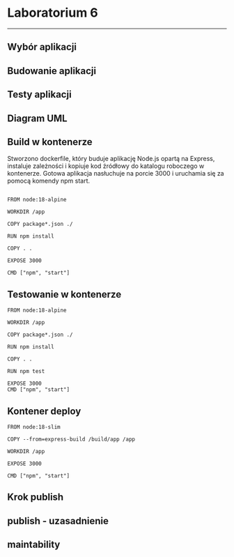 # Laboratorium 6

---

## Wybór aplikacji

## Budowanie aplikacji

## Testy aplikacji

## Diagram UML

## Build w kontenerze

Stworzono dockerfile, który buduje aplikację Node.js opartą na Express, instaluje zależności i kopiuje kod źródłowy do katalogu roboczego w kontenerze. Gotowa aplikacja nasłuchuje na porcie 3000 i uruchamia się za pomocą komendy npm start.


```

FROM node:18-alpine

WORKDIR /app

COPY package*.json ./

RUN npm install

COPY . .

EXPOSE 3000

CMD ["npm", "start"]

```

## Testowanie w kontenerze

```
FROM node:18-alpine

WORKDIR /app

COPY package*.json ./

RUN npm install

COPY . .

RUN npm test

EXPOSE 3000
CMD ["npm", "start"]

```

## Kontener deploy

```
FROM node:18-slim

COPY --from=express-build /build/app /app

WORKDIR /app

EXPOSE 3000

CMD ["npm", "start"]

```

## Krok publish

## publish - uzasadnienie

## maintability

